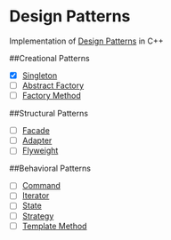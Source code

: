 ﻿Design Patterns
===============

Implementation of [Design Patterns](https://en.wikipedia.org/wiki/Design_Patterns) in C++

##Creational Patterns
- [x] [Singleton](https://github.com/kerydan/DesignPatterns/blob/master/src/C++/Creational/Singleton.cpp)
- [ ] [Abstract Factory](https://github.com/kerydan/DesignPatterns/blob/master/src/C++/Creational/AbstractFactory.cpp)
- [ ] [Factory Method](https://github.com/kerydan/DesignPatterns/blob/master/src/C++/Creational/FactoryMethod.cpp)

##Structural Patterns
- [ ] [Facade](https://github.com/kerydan/Codility/blob/master/src/C++/lesson2/L2_CountingElements_FrogRiverOne.cpp)
- [ ] [Adapter](https://github.com/kerydan/Codility/blob/master/src/C++/lesson2/L2_CountingElements_MissingInteger.cpp)
- [ ] [Flyweight](https://github.com/kerydan/Codility/blob/master/src/C++/lesson2/L2_CountingElements_MaxCounters.cpp)

##Behavioral Patterns
- [ ] [Command](https://github.com/kerydan/Codility/blob/master/src/C++/lesson2/L2_CountingElements_FrogRiverOne.cpp)
- [ ] [Iterator](https://github.com/kerydan/Codility/blob/master/src/C++/lesson2/L2_CountingElements_MissingInteger.cpp)
- [ ] [State](https://github.com/kerydan/Codility/blob/master/src/C++/lesson2/L2_CountingElements_MaxCounters.cpp)
- [ ] [Strategy](https://github.com/kerydan/Codility/blob/master/src/C++/lesson2/L2_CountingElements_MaxCounters.cpp)
- [ ] [Template Method](https://github.com/kerydan/Codility/blob/master/src/C++/lesson2/L2_CountingElements_MaxCounters.cpp)
